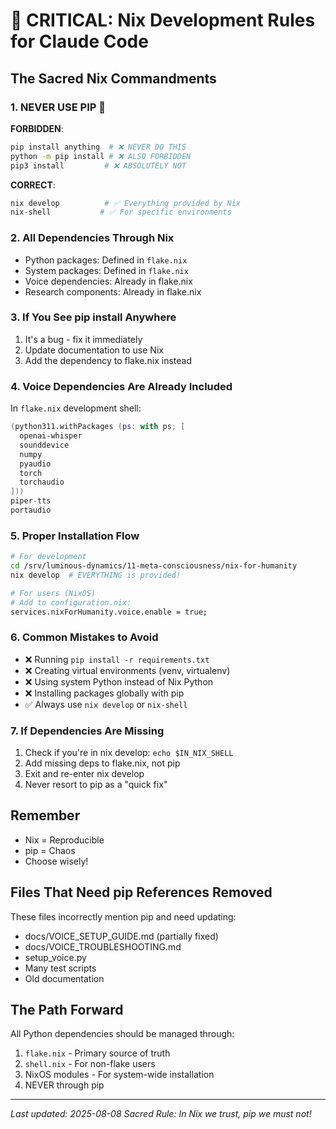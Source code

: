 # 🚨 CRITICAL: Nix Development Rules for Claude Code

## The Sacred Nix Commandments

### 1. NEVER USE PIP 🚫
**FORBIDDEN**:
```bash
pip install anything  # ❌ NEVER DO THIS
python -m pip install # ❌ ALSO FORBIDDEN
pip3 install         # ❌ ABSOLUTELY NOT
```

**CORRECT**:
```bash
nix develop          # ✅ Everything provided by Nix
nix-shell           # ✅ For specific environments
```

### 2. All Dependencies Through Nix
- Python packages: Defined in `flake.nix`
- System packages: Defined in `flake.nix`
- Voice dependencies: Already in flake.nix
- Research components: Already in flake.nix

### 3. If You See pip install Anywhere
1. It's a bug - fix it immediately
2. Update documentation to use Nix
3. Add the dependency to flake.nix instead

### 4. Voice Dependencies Are Already Included
In `flake.nix` development shell:
```nix
(python311.withPackages (ps: with ps; [
  openai-whisper
  sounddevice
  numpy
  pyaudio
  torch
  torchaudio
]))
piper-tts
portaudio
```

### 5. Proper Installation Flow
```bash
# For development
cd /srv/luminous-dynamics/11-meta-consciousness/nix-for-humanity
nix develop  # EVERYTHING is provided!

# For users (NixOS)
# Add to configuration.nix:
services.nixForHumanity.voice.enable = true;
```

### 6. Common Mistakes to Avoid
- ❌ Running `pip install -r requirements.txt`
- ❌ Creating virtual environments (venv, virtualenv)
- ❌ Using system Python instead of Nix Python
- ❌ Installing packages globally with pip
- ✅ Always use `nix develop` or `nix-shell`

### 7. If Dependencies Are Missing
1. Check if you're in nix develop: `echo $IN_NIX_SHELL`
2. Add missing deps to flake.nix, not pip
3. Exit and re-enter nix develop
4. Never resort to pip as a "quick fix"

## Remember
- Nix = Reproducible
- pip = Chaos
- Choose wisely!

## Files That Need pip References Removed
These files incorrectly mention pip and need updating:
- docs/VOICE_SETUP_GUIDE.md (partially fixed)
- docs/VOICE_TROUBLESHOOTING.md
- setup_voice.py
- Many test scripts
- Old documentation

## The Path Forward
All Python dependencies should be managed through:
1. `flake.nix` - Primary source of truth
2. `shell.nix` - For non-flake users
3. NixOS modules - For system-wide installation
4. NEVER through pip

---
*Last updated: 2025-08-08*
*Sacred Rule: In Nix we trust, pip we must not!*
